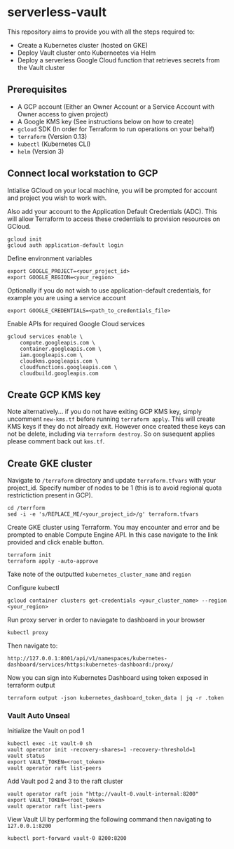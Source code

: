 # serverless-vault
This repository aims to provide you with all the steps required to:

- Create a Kubernetes cluster (hosted on GKE) 
- Deploy Vault cluster onto Kuberneetes via Helm
- Deploy a serverless Google Cloud function that retrieves secrets from the Vault cluster 




## Prerequisites

- A GCP account (Either an Owner Account or a Service Account with Owner access to given project)
- A Google KMS key (See instructions below on how to create)  
- `gcloud` SDK (In order for Terraform to run operations on your behalf)
- `terraform` (Version 0.13)
- `kubectl` (Kubernetes CLI)
- `helm` (Version 3)

## Connect local workstation to GCP 

Intialise GCloud on your local machine, you will be prompted for account and project you wish to work with.

Also add your account to the Application Default Credentials (ADC). This will allow Terraform to access these credentials to provision resources on GCloud.

    gcloud init
    gcloud auth application-default login

Define environment variables

    export GOOGLE_PROJECT=<your_project_id>
    export GOOGLE_REGION=<your_region>

Optionally if you do not wish to use application-default credentials, for example you are using a service account

    export GOOGLE_CREDENTIALS=<path_to_credentials_file> 

Enable APIs for required Google Cloud services
    
    gcloud services enable \
        compute.googleapis.com \
        container.googleapis.com \
        iam.googleapis.com \
        cloudkms.googleapis.com \
        cloudfunctions.googleapis.com \
        cloudbuild.googleapis.com






## Create GCP KMS key

Note alternatively... if you do not have exiting GCP KMS key, simply uncomment `new-kms.tf` before running `terraform apply`. This will create KMS keys if they do not already exit. However once created these keys can not be delete, including via `terraform destroy`. So on susequent applies please comment back out `kms.tf`.
<!-- 
    $ gcloud kms keyrings create vault \
        --location <region>

    $ gcloud kms keys create vault-init \
        --location <region> \
        --keyring vault \
        --purpose encryption

    $ export GOOGLE_CLOUD_PROJECT="<project>"

    $ export SERVICE_ACCOUNT="vault-server@${GOOGLE_CLOUD_PROJECT}.iam.gserviceaccount.com"

    $ gcloud iam service-accounts create vault-server \
        --display-name "vault service account"

    $ gcloud kms keys add-iam-policy-binding vault-init \
        --location <region> \
        --keyring vault \
        --member "serviceAccount:${SERVICE_ACCOUNT}" \
        --role roles/cloudkms.cryptoKeyEncrypterDecrypter

Note: may need to create a service account key also...

    gcloud iam service-accounts keys create --iam-account "vault-server@${GOOGLE_CLOUD_PROJECT}.iam.gserviceaccount.com" credentials.json -->

## Create GKE cluster

Navigate to `/terraform` directory and update `terraform.tfvars` with your project_id. Specify number of nodes to be 1 (this is to avoid regional quota restrictiction present in GCP).

    cd /terrform
    sed -i -e 's/REPLACE_ME/<your_project_id>/g' terraform.tfvars

Create GKE cluster using Terraform. You may encounter and error and be prompted to enable Compute Engine API. In this case navigate to the link provided and click enable button. 

    terraform init
    terraform apply -auto-approve

Take note of the outputted `kubernetes_cluster_name` and `region`

Configure kubectl

    gcloud container clusters get-credentials <your_cluster_name> --region <your_region>

<!-- Deploy and access Kubernetes Dashboard

    kubectl apply -f https://raw.githubusercontent.com/kubernetes/dashboard/v2.0.0-beta8/aio/deploy/recommended.yaml -->

Run proxy server in order to naviagate to dashboard in your browser

    kubectl proxy

Then navigate to:

    http://127.0.0.1:8001/api/v1/namespaces/kubernetes-dashboard/services/https:kubernetes-dashboard:/proxy/

<!-- Authenticate to Kubernetes Dashboard by opening another terminal session and running the following commands to generate token

    kubectl apply -f https://raw.githubusercontent.com/hashicorp/learn-terraform-provision-eks-cluster/master/kubernetes-dashboard-admin.rbac.yaml

    kubectl -n kube-system describe secret $(kubectl -n kube-system get secret | grep service-controller-token | awk '{print $1}') -->


Now you can sign into Kubernetes Dashboard using token exposed in terraform output

    terraform output -json kubernetes_dashboard_token_data | jq -r .token

### Vault Auto Unseal

Initialize the Vault on pod 1

    kubectl exec -it vault-0 sh
    vault operator init -recovery-shares=1 -recovery-threshold=1
    vault status
    export VAULT_TOKEN=<root_token>
    vault operator raft list-peers

Add Vault pod 2 and 3 to the raft cluster
    
    vault operator raft join "http://vault-0.vault-internal:8200"
    export VAULT_TOKEN=<root_token>
    vault operator raft list-peers

View Vault UI by performing the following command then navigating to `127.0.0.1:8200`

    kubectl port-forward vault-0 8200:8200
